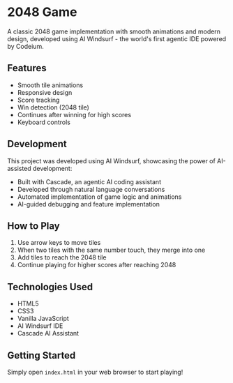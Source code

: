 # 2048 Game

A classic 2048 game implementation with smooth animations and modern design, developed using AI Windsurf - the world's first agentic IDE powered by Codeium.

## Features

- Smooth tile animations
- Responsive design
- Score tracking
- Win detection (2048 tile)
- Continues after winning for high scores
- Keyboard controls

## Development

This project was developed using AI Windsurf, showcasing the power of AI-assisted development:
- Built with Cascade, an agentic AI coding assistant
- Developed through natural language conversations
- Automated implementation of game logic and animations
- AI-guided debugging and feature implementation

## How to Play

1. Use arrow keys to move tiles
2. When two tiles with the same number touch, they merge into one
3. Add tiles to reach the 2048 tile
4. Continue playing for higher scores after reaching 2048

## Technologies Used

- HTML5
- CSS3
- Vanilla JavaScript
- AI Windsurf IDE
- Cascade AI Assistant

## Getting Started

Simply open `index.html` in your web browser to start playing!
